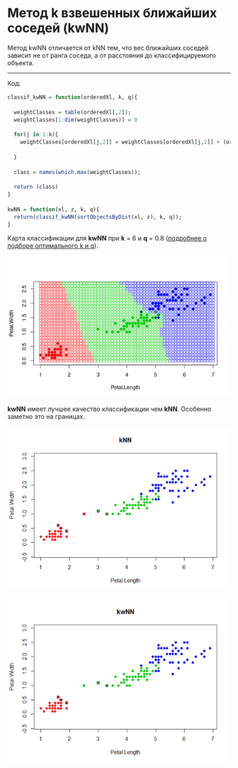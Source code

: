 # Метод **k** взвешенных ближайших соседей (kwNN)
Метод kwNN отличается от kNN тем, что вес ближайших соседей зависит не от ранга соседа, а от расстояния до классифицируемого объекта.

---

Код:

```R
classif_kwNN = function(orderedXl, k, q){
  
  weightClasses = table(orderedXl[,2]);
  weightClasses[1:dim(weightClasses)] = 0
  
  for(j in 1:k){
    weightClasses[orderedXl[j,2]] = weightClasses[orderedXl[j,2]] + (orderedXl[j,1] * q^j);
    
  }
  
  class = names(which.max(weightClasses));
  
  return (class)
}

kwNN = function(xl, z, k, q){
  return(classif_kwNN(sortObjectsByDist(xl, z), k, q));
}
```

Карта классификации для **kwNN** при **k** = 6 и **q** = 0.8 ([подробнее о подборе оптимального k и q](https://github.com/Vector232/ML1/tree/master/kwNNLOO)).

![Ну нет ее и все! Отстань!](/kwNN/kwNN.png)

**kwNN** имеет лучшее качество классификации чем **kNN**. Особенно заметно это на границах.

![Ну нет ее и все! Отстань!](/kwNN/kwNNvskNN(kNN).png)

![Ну нет ее и все! Отстань!](/kwNN/kwNNvskNN(kwNN).png)
